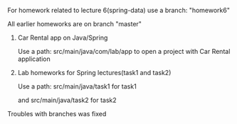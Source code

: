 For homework related to lecture 6(spring-data) use a branch: "homework6"

All earlier homeworks are on branch "master"

1. Car Rental app on Java/Spring 
   
    Use a path: src/main/java/com/lab/app to open a project with Car Rental application



2. Lab homeworks for Spring lectures(task1 and task2)
    
    Use a path: src/main/java/task1 for task1
    
    and src/main/java/task2 for task2
   
Troubles with branches was fixed  